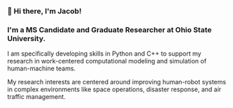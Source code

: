 ### 👋 Hi there, I'm Jacob!


### I'm a MS Candidate and Graduate Researcher at Ohio State University.

I am specifically developing skills in Python and C++ to support my research in work-centered computational modeling and simulation of human-machine teams.

My research interests are centered around improving human-robot systems in complex environments like space operations, disaster response, and air traffic management. 


[website]: https://jkeller52.github.io
[linkedin]: https://linkedin.com/in/jacobrkeller
